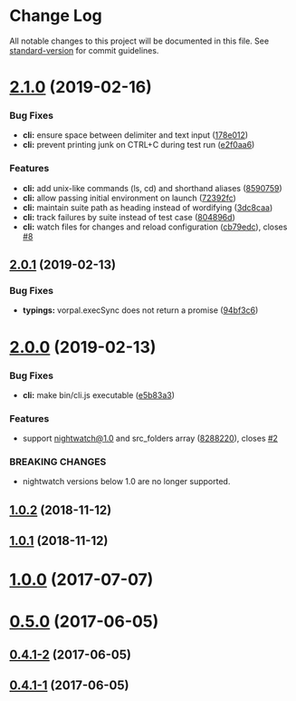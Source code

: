 # Change Log

All notable changes to this project will be documented in this file. See [standard-version](https://github.com/conventional-changelog/standard-version) for commit guidelines.

# [2.1.0](https://github.com/jahed/night-patrol/compare/v2.0.1...v2.1.0) (2019-02-16)


### Bug Fixes

* **cli:** ensure space between delimiter and text input ([178e012](https://github.com/jahed/night-patrol/commit/178e012))
* **cli:** prevent printing junk on CTRL+C during test run ([e2f0aa6](https://github.com/jahed/night-patrol/commit/e2f0aa6))


### Features

* **cli:** add unix-like commands (ls, cd) and shorthand aliases ([8590759](https://github.com/jahed/night-patrol/commit/8590759))
* **cli:** allow passing initial environment on launch ([72392fc](https://github.com/jahed/night-patrol/commit/72392fc))
* **cli:** maintain suite path as heading instead of wordifying ([3dc8caa](https://github.com/jahed/night-patrol/commit/3dc8caa))
* **cli:** track failures by suite instead of test case ([804896d](https://github.com/jahed/night-patrol/commit/804896d))
* **cli:** watch files for changes and reload configuration ([cb79edc](https://github.com/jahed/night-patrol/commit/cb79edc)), closes [#8](https://github.com/jahed/night-patrol/issues/8)



<a name="2.0.1"></a>
## [2.0.1](https://github.com/jahed/night-patrol/compare/v2.0.0...v2.0.1) (2019-02-13)


### Bug Fixes

* **typings:** vorpal.execSync does not return a promise ([94bf3c6](https://github.com/jahed/night-patrol/commit/94bf3c6))



<a name="2.0.0"></a>
# [2.0.0](https://github.com/jahed/night-patrol/compare/v1.0.2...v2.0.0) (2019-02-13)


### Bug Fixes

* **cli:** make bin/cli.js executable ([e5b83a3](https://github.com/jahed/night-patrol/commit/e5b83a3))


### Features

* support nightwatch@1.0 and src_folders array ([8288220](https://github.com/jahed/night-patrol/commit/8288220)), closes [#2](https://github.com/jahed/night-patrol/issues/2)


### BREAKING CHANGES

* nightwatch versions below 1.0 are no longer supported.



<a name="1.0.2"></a>
## [1.0.2](https://github.com/jahed/night-patrol/compare/v1.0.1...v1.0.2) (2018-11-12)



<a name="1.0.1"></a>
## [1.0.1](https://github.com/jahed/night-patrol/compare/v1.0.0...v1.0.1) (2018-11-12)



<a name="1.0.0"></a>
# [1.0.0](https://github.com/jahed/night-patrol/compare/v0.5.0...v1.0.0) (2017-07-07)



<a name="0.5.0"></a>
# [0.5.0](https://github.com/jahed/night-patrol/compare/v0.4.1-2...v0.5.0) (2017-06-05)



<a name="0.4.1-2"></a>
## [0.4.1-2](https://github.com/jahed/night-patrol/compare/v0.4.1-1...v0.4.1-2) (2017-06-05)



<a name="0.4.1-1"></a>
## [0.4.1-1](https://github.com/jahed/night-patrol/compare/v0.4.1-0...v0.4.1-1) (2017-06-05)
